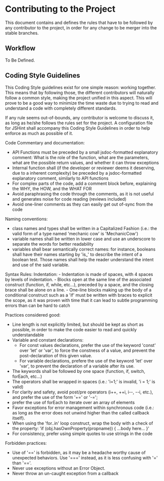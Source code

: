 # Contributing to the Project

This document contains and defines the rules that have to be followed by any
contributor to the project, in order for any change to be merger into the
stable branches.

## Workflow

To Be Defined.

## Coding Style Guidelines

This Coding Style guidelines exist for one simple reason: working together.
This means that by following those, the different contributors will naturally
follow a common style, making the project unified in this aspect. This will
prove to be a good way to minimize the time waste due to trying to read and
understand a code with completely different standards.

If any rule seems out-of-bounds, any contributor is welcome to discuss it, as
long as he/she follows the rules set for the project. A configuration file for
JSHint shall accompany this Coding Style Guidelines in order to help enforce
as much as possible of it.

Code Commentary and documentation:
 - API Functions must be preceded by a small jsdoc-formatted explanatory
   comment: What is the role of the function, what are the parameters, what are
   the possible return values, and whether it can throw exceptions
 - Internal function shall (if the developer or reviewer deems it deserving,
   due to a inherent complexity) be preceded by a jsdoc-formatted explanatory
   comment, similarly to API functions
 - For complex parts of the code, add a comment block before, explaining the
   WHY, the HOW, and the WHAT FOR
 - Avoid paraphrasing the code through the comments, as it is not useful and
   generates noise for code reading (reviews included)
 - Avoid one-liner comments as they can easily get out of-sync from the code

Naming conventions:
 - class names and types shall be written in a Capitalized Fashion (i.e.: the
   valid form of a type named 'mechanic cow' is 'MechanicCow')
 - variable names shall be written in lower case and use an underscore to
   separate the words for better readability
 - variables shall bear semantically correct names: for instance, booleans
   shall have their names starting by 'is_' to describe the intent of a boolean
   test. Those names shall help the reader understand the intent and use of the
   said variable.

Syntax Rules:
  Indentation:
    - Indentation is made of spaces, with 4 spaces by levels of indentation.
    - Blocks open at the same line of the associated construct (function, if,
      while, etc...), preceded by a space, and the closing brace shall be alone
      on a line.
    - One-line blocks making up the body of a conditional construct such as a
      'if' must be written with braces to explicit the scope, as it was proven
      with time that it can lead to subtle programming errors than can be hard
      to catch

  Practices considered good:
   - Line length is not explicitly limited, but should be kept as short as
     possible, in order to make the code easier to read and quickly
     understandable
   - Variable and constant declarations:
     - For const values declarations, prefer the use of the keyword 'const'
       over 'let' or 'var', to force the constness of a value, and prevent the
       post-declaration of this given value.
     - For variable declarations, prefere the use of the keyword 'let' over
       'var', to prevent the declaration of a variable after its use.
   - The keywords shall be followed by one space (function, if, switch,
     forEach, etc...)
   - The operators shall be wrapped in spaces (i.e.: 'i=1;' is invalid,
     'i = 1;' is valid)
   - For clarity and safety, avoid post/pre operators (i++, ++i, i--, --i,
     etc.), and prefer the use of the form '+=' or '-=';
   - prefer the use of forEach to iterate over an array of elements
   - Favor exceptions for error management within synchronous code (i.e.: as
     long as the error does not unwind higher than the called callback itself).
   - When using the 'for..in' loop construct, wrap the body with a check of the
     property: 'if (obj.hasOwnProperty(propname)) { ...body here... }'
   - For consistency, prefer using simple quotes to use strings in the code

  Forbidden practices:
   - Use of '==' is forbidden, as it may be a headache worthy cause of
     unexpected behaviors. Use '===' instead, as it is less confusing with '='
     than '=='.
   - Never use exceptions without an Error Object.
   - Never throw an un-caught exception from a callback
